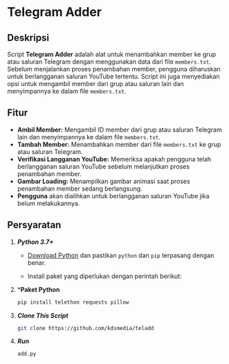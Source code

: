 # Telegram Adder

## Deskripsi

Script **Telegram Adder** adalah alat untuk menambahkan member ke grup atau saluran Telegram dengan menggunakan data dari file `members.txt`. Sebelum menjalankan proses penambahan member, pengguna diharuskan untuk berlangganan saluran YouTube tertentu. Script ini juga menyediakan opsi untuk mengambil member dari grup atau saluran lain dan menyimpannya ke dalam file `members.txt`.

## Fitur

- **Ambil Member:** Mengambil ID member dari grup atau saluran Telegram lain dan menyimpannya ke dalam file `members.txt`.
- **Tambah Member:** Menambahkan member dari file `members.txt` ke grup atau saluran Telegram.
- **Verifikasi Langganan YouTube:** Memeriksa apakah pengguna telah berlangganan saluran YouTube sebelum melanjutkan proses penambahan member.
- **Gambar Loading:** Menampilkan gambar animasi saat proses penambahan member sedang berlangsung.
- **Pengguna** akan dialihkan untuk berlangganan saluran YouTube jika belum melakukannya.

## Persyaratan

1. ***Python 3.7+***
   - [Download Python](https://www.python.org/downloads/) dan pastikan `python` dan `pip` terpasang dengan benar.

   - Install paket yang diperlukan dengan perintah berikut:
2. ***Paket Python**
     ```bash
     pip install telethon requests pillow
     ```
3. ***Clone This Script***
     ```bash
     git clone https://github.com/kdsmedia/teladd
     ```
4. ***Run***
     ```bash
     add.py
     ```
